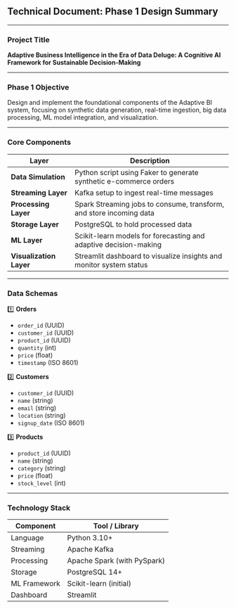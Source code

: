 ## **Technical Document: Phase 1 Design Summary**

---

### **Project Title**

**Adaptive Business Intelligence in the Era of Data Deluge: A Cognitive AI Framework for Sustainable Decision-Making**

---

### **Phase 1 Objective**

Design and implement the foundational components of the Adaptive BI system, focusing on synthetic data generation, real-time ingestion, big data processing, ML model integration, and visualization.

---

### **Core Components**

| Layer | Description |
| ----- | ----- |
| **Data Simulation** | Python script using Faker to generate synthetic e-commerce orders |
| **Streaming Layer** | Kafka setup to ingest real-time messages |
| **Processing Layer** | Spark Streaming jobs to consume, transform, and store incoming data |
| **Storage Layer** | PostgreSQL to hold processed data |
| **ML Layer** | Scikit-learn models for forecasting and adaptive decision-making |
| **Visualization Layer** | Streamlit dashboard to visualize insights and monitor system status |

---

### **Data Schemas**

1️⃣ **Orders**

* `order_id` (UUID)  
* `customer_id` (UUID)  
* `product_id` (UUID)  
* `quantity` (int)  
* `price` (float)  
* `timestamp` (ISO 8601\)

2️⃣ **Customers**

* `customer_id` (UUID)  
* `name` (string)  
* `email` (string)  
* `location` (string)  
* `signup_date` (ISO 8601\)

3️⃣ **Products**

* `product_id` (UUID)  
* `name` (string)  
* `category` (string)  
* `price` (float)  
* `stock_level` (int)

---

### **Technology Stack**

| Component | Tool / Library |
| ----- | ----- |
| Language | Python 3.10+ |
| Streaming | Apache Kafka |
| Processing | Apache Spark (with PySpark) |
| Storage | PostgreSQL 14+ |
| ML Framework | Scikit-learn (initial) |
| Dashboard | Streamlit |

